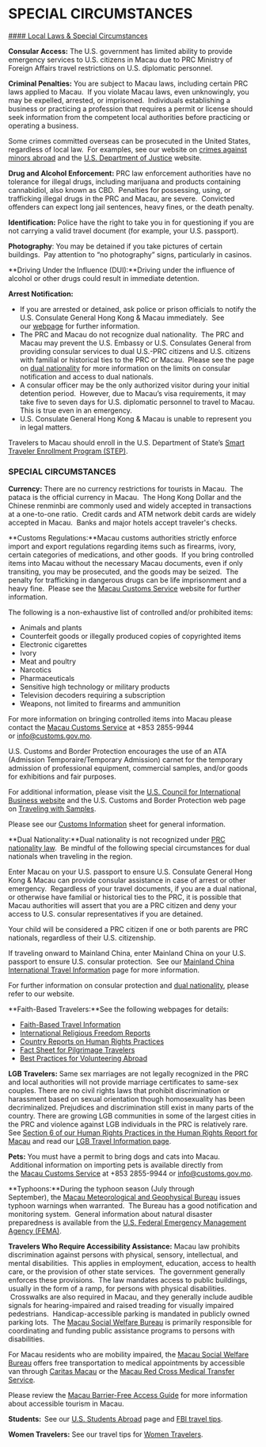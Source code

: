 # SPECIAL CIRCUMSTANCES

[#### Local Laws & Special Circumstances](javascript:void(0); "Local Laws & Special Circumstances")

**Consular Access:** The U.S. government has limited ability to provide emergency services to U.S. citizens in Macau due to PRC Ministry of Foreign Affairs travel restrictions on U.S. diplomatic personnel.

**Criminal Penalties:** You are subject to Macau laws, including certain PRC laws applied to Macau.  If you violate Macau laws, even unknowingly, you may be expelled, arrested, or imprisoned.  Individuals establishing a business or practicing a profession that requires a permit or license should seek information from the competent local authorities before practicing or operating a business.

Some crimes committed overseas can be prosecuted in the United States, regardless of local law.  For examples, see our website on [crimes against minors abroad](https://travel.state.gov/content/travel/en/international-travel/emergencies/arrest-detention/crimes-against-minors.html) and the [U.S. Department of Justice](http://www.justice.gov/usam/criminal-resource-manual-1617-extraterritorial-criminal-jurisdiction-18-usc-112-878-970-1116) website.

**Drug and Alcohol Enforcement:** PRC law enforcement authorities have no tolerance for illegal drugs, including marijuana and products containing cannabidiol, also known as CBD.  Penalties for possessing, using, or trafficking illegal drugs in the PRC and Macau, are severe.  Convicted offenders can expect long jail sentences, heavy fines, or the death penalty.

**Identification:** Police have the right to take you in for questioning if you are not carrying a valid travel document (for example, your U.S. passport).

**Photography**: You may be detained if you take pictures of certain buildings.  Pay attention to “no photography” signs, particularly in casinos.

**Driving Under the Influence (DUI):**Driving under the influence of alcohol or other drugs could result in immediate detention.

**Arrest Notification:**

* If you are arrested or detained, ask police or prison officials to notify the U.S. Consulate General Hong Kong & Macau immediately.  See our [webpage](https://travel.state.gov/content/travel/en/international-travel/emergencies/arrest-detention.html) for further information.
* The PRC and Macau do not recognize dual nationality.  The PRC and Macau may prevent the U.S. Embassy or U.S. Consulates General from providing consular services to dual U.S.-PRC citizens and U.S. citizens with familial or historical ties to the PRC or Macau.  Please see the page on [dual nationality](https://travel.state.gov/content/travel/en/international-travel/before-you-go/travelers-with-special-considerations/Dual-Nationality-Travelers.html) for more information on the limits on consular notification and access to dual nationals.
* A consular officer may be the only authorized visitor during your initial detention period.  However, due to Macau’s visa requirements, it may take five to seven days for U.S. diplomatic personnel to travel to Macau.  This is true even in an emergency.
* U.S. Consulate General Hong Kong & Macau is unable to represent you in legal matters.

Travelers to Macau should enroll in the U.S. Department of State’s [Smart Traveler Enrollment Program (STEP)](https://mytravel.state.gov/s/step).

### **SPECIAL CIRCUMSTANCES**

**Currency:** There are no currency restrictions for tourists in Macau.  The pataca is the official currency in Macau.  The Hong Kong Dollar and the Chinese renminbi are commonly used and widely accepted in transactions at a one-to-one ratio.  Credit cards and ATM network debit cards are widely accepted in Macau.  Banks and major hotels accept traveler's checks.

**Customs Regulations:**Macau customs authorities strictly enforce import and export regulations regarding items such as firearms, ivory, certain categories of medications, and other goods.  If you bring controlled items into Macau without the necessary Macau documents, even if only transiting, you may be prosecuted, and the goods may be seized.  The penalty for trafficking in dangerous drugs can be life imprisonment and a heavy fine.  Please see the [Macau Customs Service](https://www.customs.gov.mo/cn/index.html) website for further information.

The following is a non-exhaustive list of controlled and/or prohibited items:

* Animals and plants
* Counterfeit goods or illegally produced copies of copyrighted items
* Electronic cigarettes
* Ivory
* Meat and poultry
* Narcotics
* Pharmaceuticals
* Sensitive high technology or military products
* Television decoders requiring a subscription
* Weapons, not limited to firearms and ammunition

For more information on bringing controlled items into Macau please contact the [Macau Customs Service](https://www.customs.gov.mo/cn/contact.html) at +853 2855-9944 or [info@customs.gov.mo](mailto:info@customs.gov.mo).

U.S. Customs and Border Protection encourages the use of an ATA (Admission Temporaire/Temporary Admission) carnet for the temporary admission of professional equipment, commercial samples, and/or goods for exhibitions and fair purposes.

For additional information, please visit the [U.S. Council for International Business website](https://uscib.org/) and the U.S. Customs and Border Protection web page on [Traveling with Samples](https://www.cbp.gov/travel/clearing-cbp/business-government-samples).

Please see our [Customs Information](https://travel.state.gov/content/travel/en/international-travel/before-you-go/customs-and-import.html) sheet for general information.

**Dual Nationality:**Dual nationality is not recognized under [PRC nationality law](https://www.immd.gov.hk/eng/residents/immigration/chinese/law.html).  Be mindful of the following special circumstances for dual nationals when traveling in the region.

Enter Macau on your U.S. passport to ensure U.S. Consulate General Hong Kong & Macau can provide consular assistance in case of arrest or other emergency.  Regardless of your travel documents, if you are a dual national, or otherwise have familial or historical ties to the PRC, it is possible that Macau authorities will assert that you are a PRC citizen and deny your access to U.S. consular representatives if you are detained.

Your child will be considered a PRC citizen if one or both parents are PRC nationals, regardless of their U.S. citizenship.

If traveling onward to Mainland China, enter Mainland China on your U.S. passport to ensure U.S. consular protection.  See our [Mainland China International Travel Information](https://travel.state.gov/content/passports/en/country/china.html) page for more information.

For further information on consular protection and [dual nationality](https://travel.state.gov/content/travel/en/international-travel/before-you-go/travelers-with-special-considerations/Dual-Nationality-Travelers.html), please refer to our website.

**Faith-Based Travelers:**See the following webpages for details:

* [Faith-Based Travel Information](https://travel.state.gov/content/passports/en/go/faith-based-travel.html)
* [International Religious Freedom Reports](https://www.state.gov/international-religious-freedom-reports/)
* [Country Reports on Human Rights Practices](https://www.state.gov/reports-bureau-of-democracy-human-rights-and-labor/country-reports-on-human-rights-practices/)
* [Fact Sheet for Pilgrimage Travelers](https://travel.state.gov/content/travel/en/international-travel/before-you-go/travelers-with-special-considerations/hajj-umrah.html)
* [Best Practices for Volunteering Abroad](https://travel.state.gov/content/travel/en/international-travel/before-you-go/travelers-with-special-considerations/volunteering-abroad.html)

**LGB Travelers:** Same sex marriages are not legally recognized in the PRC and local authorities will not provide marriage certificates to same-sex couples. There are no civil rights laws that prohibit discrimination or harassment based on sexual orientation though homosexuality has been decriminalized. Prejudices and discrimination still exist in many parts of the country. There are growing LGB communities in some of the largest cities in the PRC and violence against LGB individuals in the PRC is relatively rare. See [Section 6 of our Human Rights Practices in the Human Rights Report for Macau](https://www.state.gov/reports/2023-country-reports-on-human-rights-practices/china/macau/) and read our [LGB Travel Information page](https://travel.state.gov/content/travel/en/international-travel/before-you-go/travelers-with-special-considerations/lgb.html).

**Pets:** You must have a permit to bring dogs and cats into Macau.  Additional information on importing pets is available directly from the [Macau Customs Service](https://www.customs.gov.mo/cn/index.html) at +853 2855-9944 or [info@customs.gov.mo](mailto:info@customs.gov.mo).

**Typhoons:**During the typhoon season (July through September), the [Macau Meteorological and Geophysical Bureau](https://www.smg.gov.mo/en) issues typhoon warnings when warranted.  The Bureau has a good notification and monitoring system.  General information about natural disaster preparedness is available from the [U.S. Federal Emergency Management Agency (FEMA)](https://www.fema.gov/).

**Travelers Who Require Accessibility Assistance:** Macau law prohibits discrimination against persons with physical, sensory, intellectual, and mental disabilities.  This applies in employment, education, access to health care, or the provision of other state services.  The government generally enforces these provisions.  The law mandates access to public buildings, usually in the form of a ramp, for persons with physical disabilities.  Crosswalks are also required in Macau, and they generally include audible signals for hearing-impaired and raised treading for visually impaired pedestrians.  Handicap-accessible parking is mandated in publicly owned parking lots.  The [Macau Social Welfare Bureau](https://www.ias.gov.mo/en) is primarily responsible for coordinating and funding public assistance programs to persons with disabilities.

For Macau residents who are mobility impaired, the [Macau Social Welfare Bureau](https://www.ias.gov.mo/en) offers free transportation to medical appointments by accessible van through [Caritas Macau](https://www.caritas.org/where-caritas-work/asia/macau/) or the [Macau Red Cross Medical Transfer Service](http://www.redcross.org.mo/en/care_transport.htm).

Please review the [Macau Barrier-Free Access Guide](https://www.macaotourism.gov.mo/en/barrier-free-access-guide) for more information about accessible tourism in Macau.

**Students:**  See our [U.S. Students Abroad](https://travel.state.gov/content/travel/en/international-travel/before-you-go/travelers-with-special-considerations/students.html) page and [FBI travel tips](https://www.fbi.gov/file-repository/student-travel-brochure-pdf.pdf/view).

**Women Travelers:** See our travel tips for [Women Travelers](https://travel.state.gov/content/travel/en/international-travel/before-you-go/travelers-with-special-considerations/women-travelers.html).